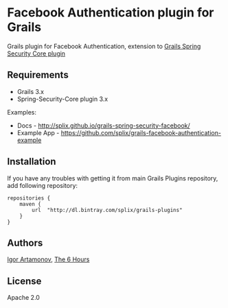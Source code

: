 Facebook Authentication plugin for Grails
=========================================

Grails plugin for Facebook Authentication, extension to [Grails Spring Security Core plugin](http://www.grails.org/plugin/spring-security-core)

Requirements
------------

 * Grails 3.x
 * Spring-Security-Core plugin 3.x

Examples:

  * Docs - http://splix.github.io/grails-spring-security-facebook/
  * Example App - https://github.com/splix/grails-facebook-authentication-example

Installation
------------

If you have any troubles with getting it from main Grails Plugins repository, add following repository:
```
repositories {
    maven {
        url  "http://dl.bintray.com/splix/grails-plugins" 
    }
}
```

Authors
-------

[Igor Artamonov](http://igorartamonov.com), [The 6 Hours](http://the6hours.com)

License
-------

Apache 2.0
